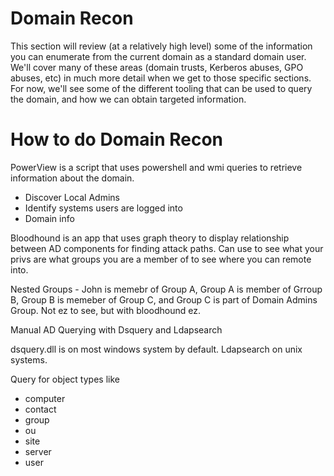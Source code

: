 # Domain Recon
This section will review (at a relatively high level) some of the information you can enumerate from the current domain as a standard domain user. We'll cover many of these areas (domain trusts, Kerberos abuses, GPO abuses, etc) in much more detail when we get to those specific sections. For now, we'll see some of the different tooling that can be used to query the domain, and how we can obtain targeted information.

# How to do Domain Recon
PowerView is a script that uses powershell and wmi queries to retrieve information about the domain.

- Discover Local Admins
- Identify systems users are logged into
- Domain info

Bloodhound is an app that uses graph theory to display relationship between AD components for finding attack paths. Can use to see what your privs are what groups you are a member of to see where you can remote into.

Nested Groups - John is memebr of Group A, Group A is member of Grroup B, Group B is memeber of Group C, and Group C is part of Domain Admins Group. Not ez to see, but with bloodhound ez.

Manual AD Querying with Dsquery and Ldapsearch

dsquery.dll is on most windows system by default.
Ldapsearch on unix systems.

Query for object types like
- computer
- contact
- group
- ou
- site
- server
- user